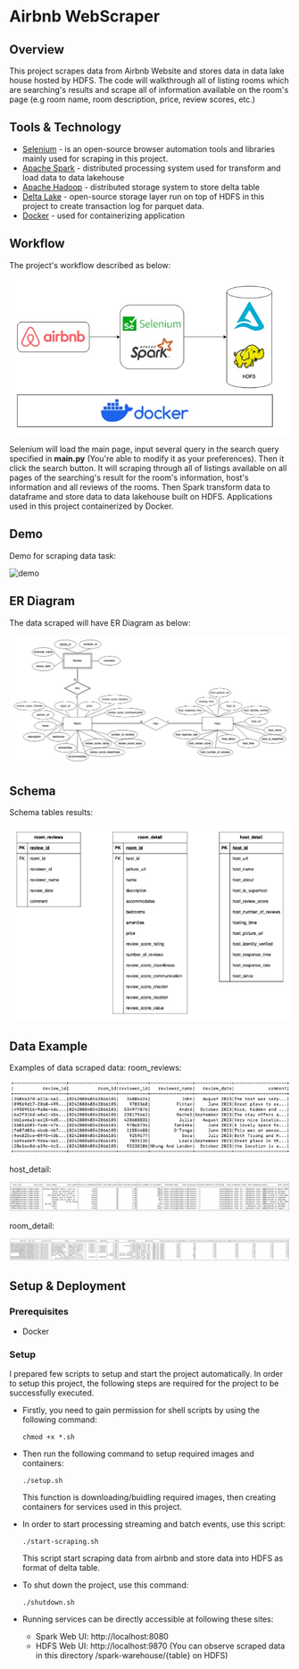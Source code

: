 # Airbnb WebScraper
## Overview
This project scrapes data from Airbnb Website and stores data in data lake house hosted by HDFS. The code will walkthrough all of listing rooms which are searching's results and scrape all of information available on the room's page (e.g room name, room description, price, review scores, etc.)

## Tools & Technology
- [Selenium](https://www.selenium.dev/) - is an open-source browser automation tools and libraries mainly used for scraping in this project.
- [Apache Spark](https://spark.apache.org/) - distributed processing system used for transform and load data to data lakehouse
- [Apache Hadoop](https://hadoop.apache.org/) - distributed storage system to store delta table
- [Delta Lake](https://delta.io/) - open-source storage layer run on top of HDFS in this project to create transaction log for parquet data.
- [Docker](https://www.docker.com/) - used for containerizing application

## Workflow
The project's workflow described as below:

![workflow](images/Selenium%20Workflow.jpg)

Selenium will load the main page, input several query in the search query specified in **main.py** (You're able to modify it as your preferences). Then it click the search button. It will scraping through all of listings available on all pages of the searching's result for the room's information, host's information and all reviews of the rooms. Then Spark transform data to dataframe and store data to data lakehouse built on HDFS. Applications used in this project containerized by Docker.

## Demo
Demo for scraping data task:

![demo](images/ezgif.com-video-to-gif.gif)

## ER Diagram
The data scraped will have ER Diagram as below:

![er diagram](images/ER%20Diagram.jpg)

## Schema
Schema tables results:

![schema](images/Schema%20Diagram.jpg)

## Data Example
Examples of data scraped data:
room_reviews:

![example1](images/reviews.png)

host_detail:

![example2](images/host_detail.png)

room_detail:

![example3](images/room_detail.png)

## **Setup & Deployment**

### Prerequisites
- Docker

### Setup
I prepared few scripts to setup and start the project automatically. In order to setup this project, the following steps are required for the project to be successfully executed.

* Firstly, you need to gain permission for shell scripts by using the following command:
    ```
    chmod +x *.sh
    ```

* Then run the following command to setup required images and containers:
    ```
    ./setup.sh
    ```
    This function is downloading/buidling required images, then creating containers for services used in this project. </br>
    
* In order to start processing streaming and batch events, use this script:
    ```
    ./start-scraping.sh
    ```
    This script start scraping data from airbnb and store data into HDFS as format of delta table.

* To shut down the project, use this command:
    ```
    ./shutdown.sh
    ```

* Running services can be directly accessible at following these sites:
    * Spark Web UI: http://localhost:8080
    * HDFS Web UI: http://localhost:9870 (You can observe scraped data in this directory /spark-warehouse/{table} on HDFS)
